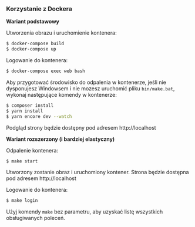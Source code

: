 ### Korzystanie z Dockera

**Wariant podstawowy**

Utworzenia obrazu i uruchomienie kontenera:

```bash
$ docker-compose build
$ docker-compose up
```

Logowanie do kontenera:

```bash
$ docker-compose exec web bash
```

Aby przygotować środowisko do odpalenia w kontenerze, jeśli nie dysponujesz Windowsem i nie mozesz uruchomić pliku `bin/make.bat`, wykonaj następujące komendy w kontenerze:

```bash
$ composer install
$ yarn install
$ yarn encore dev --watch
```

Podgląd strony będzie dostępny pod adresem http://localhost

**Wariant rozszerzony (i bardziej elastyczny)**

Odpalenie kontenera:

```bash
$ make start
```

Utworzony zostanie obraz i uruchomiony kontener. Strona będzie dostępna pod adresem http://localhost

Logowanie do kontenera:

```bash
$ make login
```

Użyj komendy `make` bez parametru, aby uzyskać listę wszystkich obsługiwanych poleceń.
